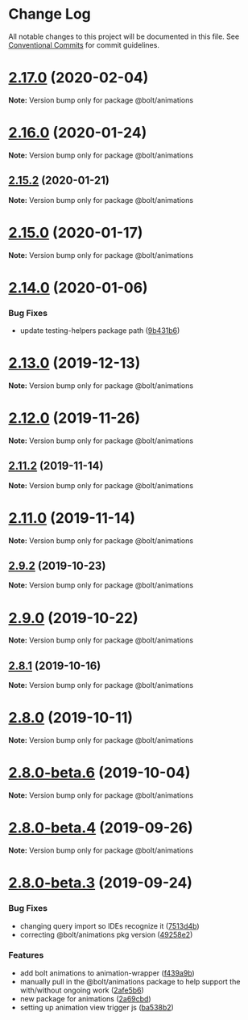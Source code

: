 # Change Log

All notable changes to this project will be documented in this file.
See [Conventional Commits](https://conventionalcommits.org) for commit guidelines.

# [2.17.0](https://github.com/bolt-design-system/bolt/tree/master/packages/animations/compare/v2.16.3...v2.17.0) (2020-02-04)

**Note:** Version bump only for package @bolt/animations





# [2.16.0](https://github.com/bolt-design-system/bolt/tree/master/packages/animations/compare/v2.15.2...v2.16.0) (2020-01-24)

**Note:** Version bump only for package @bolt/animations





## [2.15.2](https://github.com/bolt-design-system/bolt/tree/master/packages/animations/compare/v2.15.1...v2.15.2) (2020-01-21)

**Note:** Version bump only for package @bolt/animations





# [2.15.0](https://github.com/bolt-design-system/bolt/tree/master/packages/animations/compare/v2.14.3...v2.15.0) (2020-01-17)

**Note:** Version bump only for package @bolt/animations





# [2.14.0](https://github.com/bolt-design-system/bolt/tree/master/packages/animations/compare/v2.13.3...v2.14.0) (2020-01-06)


### Bug Fixes

* update testing-helpers package path ([9b431b6](https://github.com/bolt-design-system/bolt/tree/master/packages/animations/commit/9b431b6))





# [2.13.0](https://github.com/bolt-design-system/bolt/tree/master/packages/animations/compare/v2.12.1...v2.13.0) (2019-12-13)

**Note:** Version bump only for package @bolt/animations





# [2.12.0](https://github.com/bolt-design-system/bolt/tree/master/packages/animations/compare/v2.11.4...v2.12.0) (2019-11-26)

**Note:** Version bump only for package @bolt/animations





## [2.11.2](https://github.com/bolt-design-system/bolt/tree/master/packages/animations/compare/v2.11.1...v2.11.2) (2019-11-14)

**Note:** Version bump only for package @bolt/animations





# [2.11.0](https://github.com/bolt-design-system/bolt/tree/master/packages/animations/compare/v2.10.0...v2.11.0) (2019-11-14)

**Note:** Version bump only for package @bolt/animations





## [2.9.2](https://github.com/bolt-design-system/bolt/tree/master/packages/animations/compare/v2.9.1...v2.9.2) (2019-10-23)

**Note:** Version bump only for package @bolt/animations





# [2.9.0](https://github.com/bolt-design-system/bolt/tree/master/packages/animations/compare/v2.8.3...v2.9.0) (2019-10-22)

**Note:** Version bump only for package @bolt/animations





## [2.8.1](https://github.com/bolt-design-system/bolt/tree/master/packages/animations/compare/v2.8.0...v2.8.1) (2019-10-16)

**Note:** Version bump only for package @bolt/animations





# [2.8.0](https://github.com/bolt-design-system/bolt/tree/master/packages/animations/compare/v2.8.0-beta.6...v2.8.0) (2019-10-11)

**Note:** Version bump only for package @bolt/animations





# [2.8.0-beta.6](https://github.com/bolt-design-system/bolt/tree/master/packages/animations/compare/v2.8.0-beta.5...v2.8.0-beta.6) (2019-10-04)

**Note:** Version bump only for package @bolt/animations





# [2.8.0-beta.4](https://github.com/bolt-design-system/bolt/tree/master/packages/animations/compare/v2.8.0-beta.3...v2.8.0-beta.4) (2019-09-26)

**Note:** Version bump only for package @bolt/animations





# [2.8.0-beta.3](https://github.com/bolt-design-system/bolt/tree/master/packages/animations/compare/v2.7.1...v2.8.0-beta.3) (2019-09-24)


### Bug Fixes

* changing query import so IDEs recognize it ([7513d4b](https://github.com/bolt-design-system/bolt/tree/master/packages/animations/commit/7513d4b))
* correcting @bolt/animations pkg version ([49258e2](https://github.com/bolt-design-system/bolt/tree/master/packages/animations/commit/49258e2))


### Features

* add bolt animations to animation-wrapper ([f439a9b](https://github.com/bolt-design-system/bolt/tree/master/packages/animations/commit/f439a9b))
* manually pull in the @bolt/animations package to help support the with/without ongoing work ([2afe5b6](https://github.com/bolt-design-system/bolt/tree/master/packages/animations/commit/2afe5b6))
* new package for animations ([2a69cbd](https://github.com/bolt-design-system/bolt/tree/master/packages/animations/commit/2a69cbd))
* setting up animation view trigger js ([ba538b2](https://github.com/bolt-design-system/bolt/tree/master/packages/animations/commit/ba538b2))
